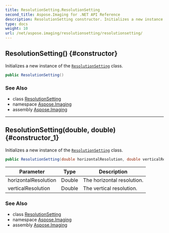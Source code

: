 ```yaml
---
title: ResolutionSetting.ResolutionSetting
second_title: Aspose.Imaging for .NET API Reference
description: ResolutionSetting constructor. Initializes a new instance of the ResolutionSetting class
type: docs
weight: 10
url: /net/aspose.imaging/resolutionsetting/resolutionsetting/
---
```

## ResolutionSetting() {#constructor}

Initializes a new instance of the [`ResolutionSetting`](../) class.

```csharp
public ResolutionSetting()
```

### See Also

* class [ResolutionSetting](../)
* namespace [Aspose.Imaging](../../resolutionsetting/)
* assembly [Aspose.Imaging](../../../)

---

## ResolutionSetting(double, double) {#constructor_1}

Initializes a new instance of the [`ResolutionSetting`](../) class.

```csharp
public ResolutionSetting(double horizontalResolution, double verticalResolution)
```

| Parameter | Type | Description |
| --- | --- | --- |
| horizontalResolution | Double | The horizontal resolution. |
| verticalResolution | Double | The vertical resolution. |

### See Also

* class [ResolutionSetting](../)
* namespace [Aspose.Imaging](../../resolutionsetting/)
* assembly [Aspose.Imaging](../../../)


